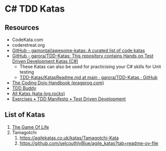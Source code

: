 # C# TDD Katas

## Resources

- CodeKata.com
- coderetreat.org
- [GitHub - gamontal/awesome-katas: A curated list of code katas](https://github.com/gamontal/awesome-katas)
- [GitHub - garora/TDD-Katas: This repository contains Hands on Test Driven Development Katas (C#)](https://github.com/garora/TDD-Katas)
	- These Katas can also be used for practicising your C# skills for Unit testing
	- [TDD-Katas/KatasReadme.md at main · garora/TDD-Katas · GitHub](https://github.com/garora/TDD-Katas/blob/main/KatasReadme.md)
- [The Coding Dojo Handbook (pragprog.com)](https://media.pragprog.com/titles/ebdojo/kata-catalogue.pdf)
- [TDD Buddy](https://tddbuddy.com/katas.html)
- [All Katas (kata-log.rocks)](https://kata-log.rocks/)
- [Exercises • TDD Manifesto • Test Driven Development](https://tddmanifesto.com/exercises/)

## List of Katas

1. [The Game Of Life](./TheGameOfLife/README.md)
2. Tamagotchi
   1. https://agilekatas.co.uk/katas/Tamagotchi-Kata
   2. https://github.com/selcouthlyBlue/agile_katas?tab=readme-ov-file
